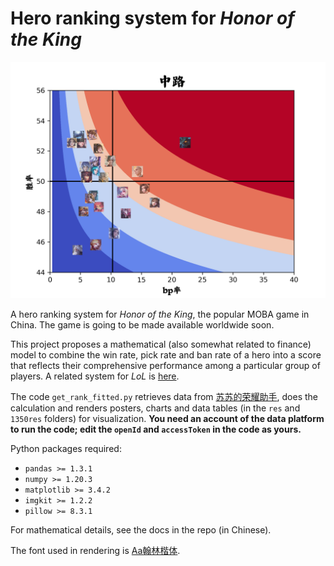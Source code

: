 # Hero ranking system for *Honor of the King*

![ ](/1350res/中路_1350_plot.png)

A hero ranking system for *Honor of the King*, the popular MOBA game in China.
The game is going to be made available worldwide soon.

This project proposes a mathematical (also somewhat related to finance) model to combine the win rate, pick rate and ban rate of a hero into a score that reflects their comprehensive performance among a particular group of players. A related system for *LoL* is [here](https://www.mobachampion.com/tier-list/).

The code `get_rank_fitted.py` retrieves data from [苏苏的荣耀助手](https://pvp.91m.top), does the calculation and renders posters, charts and data tables (in the `res` and `1350res` folders) for visualization. **You need an account of the data platform to run the code; edit the `openId` and `accessToken` in the code as yours.**

Python packages required:
- `pandas >= 1.3.1`
- `numpy >= 1.20.3`
- `matplotlib >= 3.4.2`
- `imgkit >= 1.2.2`
- `pillow >= 8.3.1`

For mathematical details, see the docs in the repo (in Chinese).

The font used in rendering is [Aa翰林楷体](https://font.chinaz.com/220408328300.htm).
